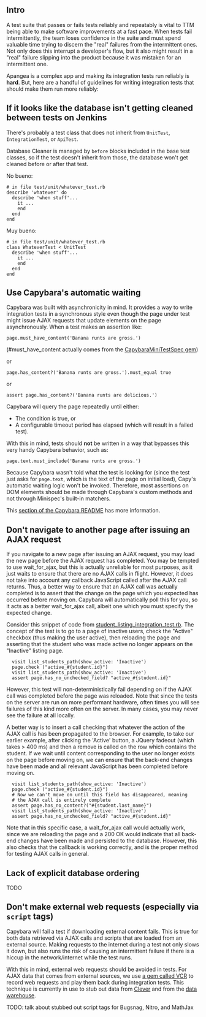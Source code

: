 ## Intro

A test suite that passes or fails tests reliably and repeatably is vital to TTM being able to make software improvements at a fast pace. When tests fail intermittently, the team loses confidence in the suite and must spend valuable time trying to discern the "real" failures from the intermittent ones. Not only does this interrupt a developer's flow, but it also might result in a "real" failure slipping into the product because it was mistaken for an intermittent one.

Apangea is a complex app and making its integration tests run reliably is **hard**. But, here are a handful of guidelines for writing integration tests that should make them run more reliably:

## If it looks like the database isn't getting cleaned between tests on Jenkins

There's probably a test class that does not inherit from `UnitTest`, `IntegrationTest`, or `ApiTest`.

Database Cleaner is managed by `before` blocks included in the base test classes, so if the test doesn't inherit from those, the database won't get cleaned before or after that test.

No bueno:

```
# in file test/unit/whatever_test.rb
describe 'whatever' do
  describe 'when stuff'...
    it ...
    end
  end
end
```

Muy bueno:

```
# in file test/unit/whatever_test.rb
class WhateverTest < UnitTest
  describe 'when stuff'...
    it ...
    end
  end
end
```


## Use Capybara's automatic waiting

Capybara was built with asynchronicity in mind. It provides a way to write integration tests in a synchronous style even though the page under test might issue AJAX requests that update elements on the page asynchronously. When a test makes an assertion like:

    page.must_have_content('Banana runts are gross.')

(#must_have_content actually comes from the [CapybaraMiniTestSpec gem](https://github.com/ordinaryzelig/capybara_minitest_spec))

or

    page.has_content?('Banana runts are gross.').must_equal true

or

    assert page.has_content?('Banana runts are delicious.')

Capybara will query the page repeatedly until either:

 * The condition is true, or
 * A configurable timeout period has elapsed (which will result in a failed test).

With this in mind, tests should **not** be written in a way that bypasses this very handy Capybara behavior, such as:

    page.text.must_include('Banana runts are gross.')

Because Capybara wasn't told what the test is looking for (since the test just asks for `page.text`, which is the text of the page on initial load), Capy's automatic waiting logic won't be invoked. Therefore, most assertions on DOM elements should be made through Capybara's custom methods and not through Minispec's built-in matchers.

This [section of the Capybara README](https://github.com/jnicklas/capybara#asynchronous-javascript-ajax-and-friends) has more information.

## Don't navigate to another page after issuing an AJAX request
If you navigate to a new page after issuing an AJAX request, you may load the new page before the AJAX request has completed.  You may be tempted to use wait_for_ajax, but this is actually unreliable for most purposes, as it just waits to ensure that there are no AJAX calls in flight. However, it does not take into account any callback JavaScript called after the AJAX call returns.  Thus, a better way to ensure that an AJAX call was actually completed is to assert that the change on the page which you expected has occurred before moving on.  Capybara will automatically poll this for you, so it acts as a better wait_for_ajax call, albeit one which you must specify the expected change.

Consider this snippet of code from [student_listing_integration_test.rb](https://github.com/thinkthroughmath/apangea/blob/rc/test/integration/student_integration_test.rb).  The concept of the test is to go to a page of inactive users, check the "Active" checkbox (thus making the user active), then reloading the page and asserting that the student who was made active no longer appears on the "Inactive" listing page.

      visit list_students_path(show_active: 'Inactive')
      page.check ("active_#{student.id}")
      visit list_students_path(show_active: 'Inactive')
      assert page.has_no_unchecked_field? "active_#{student.id}"

However, this test will non-deterministically fail depending on if the AJAX call was completed before the page was reloaded.  Note that since the tests on the server are run on more performant hardware, often times you will see failures of this kind more often on the server.  In many cases, you may never see the failure at all locally.

A better way is to insert a call checking that whatever the action of the AJAX call is has been propagated to the browser.  For example, to take our earlier example, after clicking the 'Active' button, a JQuery fadeout (which takes > 400 ms) and then a remove is called on the row which contains the student.  If we wait until content corresponding to the user no longer exists on the page before moving on, we can ensure that the back-end changes have been made and all relevant JavaScript has been completed before moving on.

      visit list_students_path(show_active: 'Inactive')
      page.check ("active_#{student.id}")
      # Now we can't move on until this field has disappeared, meaning
      # the AJAX call is entirely complete
      assert page.has_no_content?("#{student.last_name}")
      visit list_students_path(show_active: 'Inactive')
      assert page.has_no_unchecked_field? "active_#{student.id}"

Note that in this specific case, a wait_for_ajax call would actually work, since we are reloading the page and a 200 OK would indicate that all back-end changes have been made and persisted to the database.  However, this also checks that the callback is working correctly, and is the proper method for testing AJAX calls in general.

## Lack of explicit database ordering
TODO

## Don't make external web requests (especially via `script` tags)

Capybara will fail a test if downloading external content fails. This is true for both data retrieved via AJAX calls and scripts that are loaded from an external source. Making requests to the internet during a test not only slows it down, but also runs the risk of causing an intermittent failure if there is a hiccup in the network/internet while the test runs.

With this in mind, external web requests should be avoided in tests. For AJAX data that comes from external sources, we use [a gem called VCR](https://github.com/vcr/vcr) to record web requests and play them back during integration tests. This technique is currently in use to stub out data from [Clever](https://github.com/thinkthroughmath/apangea/blob/rc/test/integration/clever_importing_integration_test.rb) and from the [data warehouse](https://github.com/thinkthroughmath/apangea/blob/rc/test/integration/leaderboard_report_integration_test.rb).  

TODO: talk about stubbed out script tags for Bugsnag, Nitro, and MathJax
